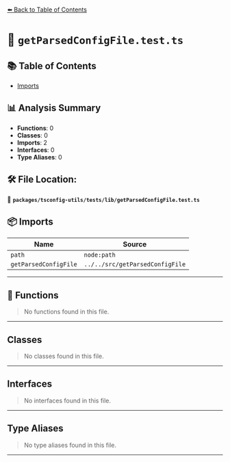 [⬅️ Back to Table of Contents](../../../../index.md)

# 📄 `getParsedConfigFile.test.ts`

## 📚 Table of Contents

- [Imports](#imports)

## 📊 Analysis Summary

- **Functions**: 0
- **Classes**: 0
- **Imports**: 2
- **Interfaces**: 0
- **Type Aliases**: 0

## 🛠️ File Location:
📂 **`packages/tsconfig-utils/tests/lib/getParsedConfigFile.test.ts`**

## 📦 Imports

| Name | Source |
|------|--------|
| `path` | `node:path` |
| `getParsedConfigFile` | `../../src/getParsedConfigFile` |


---

## 🔧 Functions

> No functions found in this file.


---

## Classes

> No classes found in this file.


---

## Interfaces

> No interfaces found in this file.


---

## Type Aliases

> No type aliases found in this file.


---